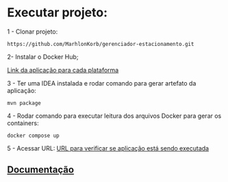 # Executar projeto:

1 - Clonar projeto:

```
https://github.com/MarhlonKorb/gerenciador-estacionamento.git
```

2- Instalar o Docker Hub;

[Link da aplicação para cada plataforma](https://www.docker.com/get-started/)

3 - Ter uma IDEA instalada e rodar comando para gerar artefato da aplicação:

```
mvn package
```

4 - Rodar comando para executar leitura dos arquivos Docker para gerar os containers:

```
docker compose up
```

 5 - Acessar URL: [URL para verificar se aplicação está sendo executada](http://localhost:8080/actuator/health)

## [Documentação](http://localhost:8080/swagger-ui/index.html)
